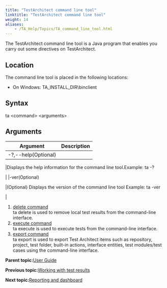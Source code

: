 ```yaml
--- 
title: "TestArchitect command line tool"
linktitle: "TestArchitect command line tool"
weight: 14
aliases: 
    - /TA_Help/Topics/TA_command_line_tool.html
---
```


The TestArchitect command line tool is a Java program that enables you carry out some directives on TestArchitect.

## Location

The command line tool is placed in the following locations:

-   On Windows: TA\_INSTALL\_DIR\\binclient

## Syntax

ta <command\> <arguments\>

## Arguments

|Argument|Description|
|--------|-----------|
|-?,--help\(Optional\)

|Displays the help information for the command line tool.Example: ta -?

|
|-ver\(Optional\)

|\(Optional\) Displays the version of the command line tool Example: ta -ver

|

1.  [delete command](/TA_Help/Topics/TA_command_line_delete.html)  
ta delete is used to remove local test results from the command-line interface.
2.  [execute command](/TA_Help/Topics/TA_command_line_execute.html)  
ta execute is used to execute tests from the command-line interface.
3.  [export command](/TA_Help/Topics/TA_command_line_export.html)  
ta export is used to export Test Architect items such as repository, project, test folder, built-in actions, interface entities, test modules/test cases using the command-line interface.

**Parent topic:**[User Guide](/TA_Help/Topics/User_Guide_begin.html)

**Previous topic:**[Working with test results](/TA_Help/Topics/Test_result.html)

**Next topic:**[Reporting and dashboard](/TA_Help/Topics/Reporting_dashboard_def.html)

